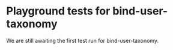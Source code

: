 # Playground tests for bind-user-taxonomy
We are still awaiting the first test run for bind-user-taxonomy.
